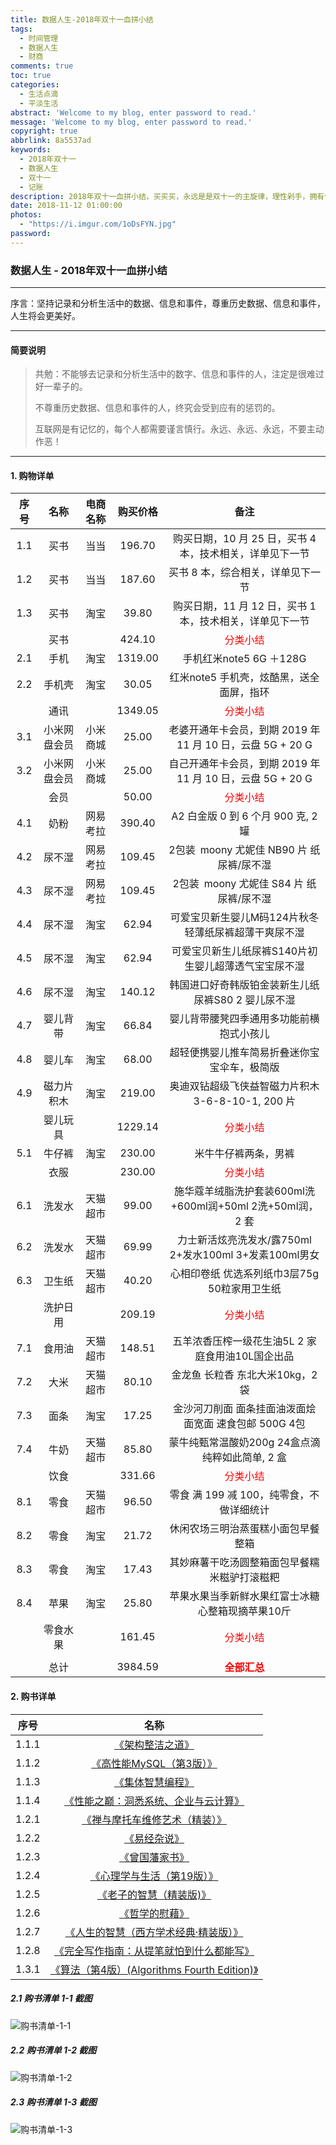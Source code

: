 ```yaml
---
title: 数据人生-2018年双十一血拼小结
tags:
  - 时间管理
  - 数据人生
  - 财商
comments: true
toc: true
categories:
  - 生活点滴
  - 平淡生活
abstract: 'Welcome to my blog, enter password to read.'
message: 'Welcome to my blog, enter password to read.'
copyright: true
abbrlink: 8a5537ad
keywords:
  - 2018年双十一
  - 数据人生
  - 双十一
  - 记账
description: 2018年双十一血拼小结，买买买，永远是是双十一的主旋律，理性剁手，拥有健全人生，拥有美好未来。
date: 2018-11-12 01:00:00
photos:
  - "https://i.imgur.com/1oDsFYN.jpg"
password:
---
```

<script type="text/javascript" src="/js/src/bai.js"></script>

### 数据人生 - 2018年双十一血拼小结
------
>
序言：坚持记录和分析生活中的数据、信息和事件，尊重历史数据、信息和事件，人生将会更美好。
>
------
#### 简要说明
> 共勉：不能够去记录和分析生活中的数字、信息和事件的人，注定是很难过好一辈子的。
>
> 不尊重历史数据、信息和事件的人，终究会受到应有的惩罚的。
>
> 互联网是有记忆的，每个人都需要谨言慎行。永远、永远、永远，不要主动作恶！
>
------

#### 1. 购物详单

| 序号 |       名称        |  电商名称   | 购买价格  |          备注                                              |
| :--: | :---------------: | :---------: | :-------: | :--------------------------------------------------------: |
|  1.1 | 买书              | 当当        |  196.70   | 购买日期，10 月 25 日，买书 4 本，技术相关，详单见下一节   |
|  1.2 | 买书              | 当当        |  187.60   | 买书 8 本，综合相关，详单见下一节                          |
|  1.3 | 买书              | 淘宝        |   39.80   | 购买日期，11 月 12 日，买书 1 本，技术相关，详单见下一节   |
|      | 买书              |             |  424.10   | <font color="#FF0000" size=3>分类小结</font>               |
|  2.1 | 手机              | 淘宝        | 1319.00   | 手机红米note5 6G ＋128G                                    |
|  2.2 | 手机壳            | 淘宝        |   30.05   | 红米note5 手机壳，炫酷黑，送全面屏，指环                   |
|      | 通讯              |             | 1349.05   | <font color="#FF0000" size=3>分类小结</font>               |
|  3.1 | 小米网盘会员      | 小米商城    |   25.00   | 老婆开通年卡会员，到期 2019 年 11 月 10 日，云盘 5G + 20 G |
|  3.2 | 小米网盘会员      | 小米商城    |   25.00   | 自己开通年卡会员，到期 2019 年 11 月 10 日，云盘 5G + 20 G |
|      | 会员              |             |   50.00   | <font color="#FF0000" size=3>分类小结</font>               |
|  4.1 | 奶粉              | 网易考拉    |  390.40   | A2 白金版 0 到 6 个月 900 克, 2 罐                         |
|  4.2 | 尿不湿            | 网易考拉    |  109.45   | 2包装 moony 尤妮佳 NB90 片 纸尿裤/尿不湿                   |
|  4.3 | 尿不湿            | 网易考拉    |  109.45   | 2包装 moony 尤妮佳 S84  片 纸尿裤/尿不湿                   |
|  4.4 | 尿不湿            | 淘宝        |   62.94   | 可爱宝贝新生婴儿M码124片秋冬轻薄纸尿裤超薄干爽尿不湿       |
|  4.5 | 尿不湿            | 淘宝        |   62.94   | 可爱宝贝新生儿纸尿裤S140片初生婴儿超薄透气宝宝尿不湿       |
|  4.6 | 尿不湿            | 淘宝        |  140.12   | 韩国进口好奇韩版铂金装新生儿纸尿裤S80 2 婴儿尿不湿         |
|  4.7 | 婴儿背带          | 淘宝        |   66.84   | 婴儿背带腰凳四季通用多功能前横抱式小孩儿                   |
|  4.8 | 婴儿车            | 淘宝        |   68.00   | 超轻便携婴儿推车简易折叠迷你宝宝伞车，极简版               |
|  4.9 | 磁力片积木        | 淘宝        |  219.00   | 奥迪双钻超级飞侠益智磁力片积木3-6-8-10-1, 200 片           |
|      | 婴儿玩具          |             | 1229.14   | <font color="#FF0000" size=3>分类小结</font>               |
|  5.1 | 牛仔裤            | 淘宝        |  230.00   | 米牛牛仔裤两条，男裤                                       |
|      | 衣服              |             |  230.00   | <font color="#FF0000" size=3>分类小结</font>               |
|  6.1 | 洗发水            | 天猫超市    |   99.00   | 施华蔻羊绒脂洗护套装600ml洗+600ml润+50ml 2洗+50ml润，2 套  |
|  6.2 | 洗发水            | 天猫超市    |   69.99   | 力士新活炫亮洗发水/露750ml 2+发水100ml 3+发素100ml男女     |
|  6.3 | 卫生纸            | 天猫超市    |   40.20   | 心相印卷纸 优选系列纸巾3层75g 50粒家用卫生纸               |
|      | 洗护日用          |             |  209.19   | <font color="#FF0000" size=3>分类小结</font>               |
|  7.1 | 食用油            | 天猫超市    |  148.51   | 五羊浓香压榨一级花生油5L 2 家庭食用油10L国企出品           |
|  7.2 | 大米              | 天猫超市    |   80.10   | 金龙鱼 长粒香 东北大米10kg，2 袋                           |
|  7.3 | 面条              | 淘宝        |   17.25   | 金沙河刀削面 面条挂面油泼面烩面宽面 速食包邮 500G 4包      |
|  7.4 | 牛奶              | 天猫超市    |   85.80   | 蒙牛纯甄常温酸奶200g 24盒点滴纯粹如此简单, 2 盒            |
|      | 饮食              |             |  331.66   | <font color="#FF0000" size=3>分类小结</font>               |
|  8.1 | 零食              | 天猫超市    |   96.50   | 零食 满 199 减 100，纯零食，不做详细统计                   |
|  8.2 | 零食              | 淘宝        |   21.72   | 休闲农场三明治蒸蛋糕小面包早餐整箱                         |
|  8.3 | 零食              | 淘宝        |   17.43   | 其妙麻薯干吃汤圆整箱面包早餐糯米糍驴打滚糍粑               |
|  8.4 | 苹果              | 淘宝        |   25.80   | 苹果水果当季新鲜水果红富士冰糖心整箱现摘苹果10斤           |
|      | 零食水果          |             |  161.45   | <font color="#FF0000" size=3>分类小结</font>               |
|      |                   |             |           |                                                            |
|      | 总计              |             | 3984.59   | <font color="#FF0000" size=3>**全部汇总**</font>           |

#### 2. 购书详单

| 序号   |       名称                                                                             |
| :----: | :-----------------------------------------------------------------------------------:  |
| 1.1.1  | [《架构整洁之道》](http://product.dangdang.com/25350168.html)                          |
| 1.1.2  | [《高性能MySQL（第3版）》](http://product.dangdang.com/23214590.html)                  |
| 1.1.3  | [《集体智慧编程》](http://product.dangdang.com/23664260.html)                          |
| 1.1.4  | [《性能之巅：洞悉系统、企业与云计算》](http://product.dangdang.com/23762087.html)      |
| 1.2.1  | [《禅与摩托车维修艺术（精装）》](http://product.dangdang.com/22504494.html)            |
| 1.2.2  | [《易经杂说》](http://product.dangdang.com/23686672.html)                              |
| 1.2.3  | [《曾国藩家书》](http://product.dangdang.com/23775851.html)                            |
| 1.2.4  | [《心理学与生活（第19版）》](http://product.dangdang.com/23840745.html)                |
| 1.2.5  | [《老子的智慧（精装版)》](http://product.dangdang.com/24017350.html)                   |
| 1.2.6  | [《哲学的慰藉》](http://product.dangdang.com/25261526.html)                            |
| 1.2.7  | [《人生的智慧（西方学术经典·精装版）》](http://product.dangdang.com/24058412.html)     |
| 1.2.8  | [《完全写作指南：从提笔就怕到什么都能写》](http://product.dangdang.com/24181953.html)  |
| 1.3.1  | [《算法（第4版）(Algorithms Fourth Edition)》](https://item.jd.com/11098789.html)      |

##### 2.1 购书清单 1-1 截图
![购书清单-1-1](https://ws1.sinaimg.cn/large/006tNbRwgy1fx4xmlf3wdj31fa1m00wt.jpg)

##### 2.2 购书清单 1-2 截图
![购书清单-1-2](https://ws2.sinaimg.cn/large/006tNbRwgy1fx4xmixw5oj31fw17udi7.jpg)

##### 2.3 购书清单 1-3 截图
![购书清单-1-3](https://i.imgur.com/s3r2Om0.png)

